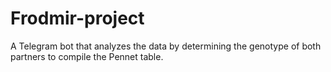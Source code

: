 # Frodmir-project
A Telegram bot that analyzes the data by determining the genotype of both partners to compile the Pennet table.

